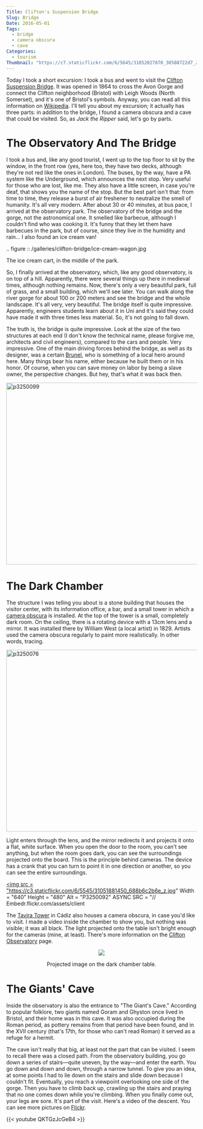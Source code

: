 ```yaml
---
Title: Clifton's Suspension Bridge
Slug: Bridge
Date: 2016-05-01
Tags: 
  - bridge
  - camera obscura
  - cave
Categories:
  - tourism
Thumbnail: "https://c7.staticflickr.com/6/5645/31052027870_30588722d7_z.jpg"
---
```


Today I took a short excursion: I took a bus and went to visit the
[Clifton Suspension Bridge][bridge]. It was opened in 1864 to cross the Avon
Gorge and connect the Clifton neighborhood (Bristol) with Leigh Woods
(North Somerset), and it's one of Bristol's symbols. Anyway, you can
read all this information on [Wikipedia][wikipedia]. I'll tell you about my
excursion; it actually has three parts: in addition to the bridge, I
found a camera obscura and a cave that could be visited. So, as *Jack
the Ripper* said, let's go by parts.

[bridge]: http://www.cliftonbridge.org.uk/visit
[wikipedia]: https://en.wikipedia.org/wiki/clifton_suspension_bridge


# The Observatory And The Bridge

I took a bus and, like any good tourist, I went up to the top floor to
sit by the window, in the front row (yes, here too, they have two
decks, although they're not red like the ones in London). The buses,
by the way, have a PA system like the Underground, which announces the
next stop. Very useful for those who are lost, like me. They also have
a little screen, in case you're deaf, that shows you the name of the
stop. But the best part isn't that: from time to time, they release a
burst of air freshener to neutralize the smell of humanity. It's all
very modern. After about 30 or 40 minutes, at bus pace, I arrived at
the observatory park. The observatory of the bridge and the gorge, not
the astronomical one. It smelled like barbecue, although I couldn't
find who was cooking it. It's funny that they let them have barbecues
in the park, but of course, since they live in the humidity and
rain... I also found an ice cream van!

.. figure :: /galleries/clifton-bridge/ice-cream-wagon.jpg

   The ice cream cart, in the middle of the park.

So, I finally arrived at the observatory, which, like any good
observatory, is on top of a hill. Apparently, there were several
things up there in medieval times, although nothing remains. Now,
there's only a very beautiful park, full of grass, and a small
building, which we'll see later. You can walk along the river gorge
for about 100 or 200 meters and see the bridge and the whole
landscape. It's all very, very beautiful. The bridge itself is quite
impressive. Apparently, engineers students learn about it in Uni and
it's said they could have made it with three times less material. So,
it's not going to fall down.

The truth is, the bridge is quite impressive. Look at the size of the
two structures at each end (I don't know the technical name, please
forgive me, architects and civil engineers), compared to the cars and
people. Very impressive. One of the main driving forces behind the
bridge, as well as its designer, was a certain [Brunel][brunel], who
is something of a local hero around here. Many things bear his name,
either because he built them or in his honor. Of course, when you can
save money on labor by being a slave owner, the perspective
changes. But hey, that's what it was back then.

[Brunel]: https://es.wikipedia.org/wiki/isambard_kingdom_brunel


<a data-flickr-embed="true" data-footer="true"  href="https://www.flickr.com/photos/149690786@N07/31051827610/in/album-72157677325015386/" title="p3250099"><img src="https://c3.staticflickr.com/6/5515/31051827610_bcca9bf4cf_z.jpg" width="640" height="480" alt="p3250099"></a><script async src="//embedr.flickr.com/assets/client-code.js" charset="utf-8"></script>


# The Dark Chamber

The structure I was telling you about is a stone building that houses
the visitor center, with its information office, a bar, and a small
tower in which a [camera obscura][camera] is installed. At the top of
the tower is a small, completely dark room. On the ceiling, there is a
rotating device with a 13cm lens and a mirror. It was installed there
by William West (a local artist) in 1829. Artists used the camera
obscura regularly to paint more realistically. In other words,
tracing.

[camera]: https://es.wikipedia.org/wiki/C%C3%A1Mara_oscura

   <a data-flickr-embed="true" data-footer="true"  href="https://www.flickr.com/photos/149690786@N07/30599858784/in/album-72157677325015386/" title="p3250076"><img src="https://c1.staticflickr.com/6/5589/30599858784_43b0b00659_z.jpg" width="640" height="480" alt="p3250076"></a><script async src="//embedr.flickr.com/assets/client-code.js" charset="utf-8"></script>

Light enters through the lens, and the mirror redirects it and
projects it onto a flat, white surface. When you open the door to the
room, you can't see anything, but when the room goes dark, you can see
the surroundings projected onto the board. This is the principle
behind cameras. The device has a crank that you can turn to point it
in one direction or another, so you can see the entire surroundings.

   <a data-flckr-embed = "True" data-foter = "True" href = "https://www.flickr.com/photos/149690786@n07/31051881450/in/album-7215767325015386/" Title = "p3250092"> <img src = "https://c3.staticflickr.com/6/5545/31051881450_688b6c2b6e_z.jpg" Width = "640" Height = "480" Alt = "P3250092" ASYNC SRC = "// Embedr.flickr.com/assets/client

The [Tavira Tower][Tavira] in Cádiz also houses a camera obscura, in
case you'd like to visit. I made a video inside the chamber to show
you, but nothing was visible; it was all black. The light projected
onto the table isn't bright enough for the cameras (mine, at
least). There's more information on the [Clifton
Observatory][Observatory] page.

[Observatory]: http://www.cliftonobservatory.com/
[Tavira]: https://es.wikipedia.org/wiki/Torre_tavira

<center>
<img src="https://cliftonobservatory.com/wp-content/uploads/2025/04/IMG_8971-scaled.jpg"/>
<p>Projected image on the dark chamber table.</p>
</center>


# The Giants' Cave

Inside the observatory is also the entrance to "The Giant's Cave."
According to popular folklore, two giants named Goram and Ghyston once
lived in Bristol, and their home was in this cave. It was also
occupied during the Roman period, as pottery remains from that period
have been found, and in the XVII century (that's 17th, for those who
can't read Roman) it served as a refuge for a hermit.

The cave isn't really that big, at least not the part that can be
visited. I seem to recall there was a closed path. From the
observatory building, you go down a series of stairs—quite uneven, by
the way—and enter the earth. You go down and down and down, through a
narrow tunnel. To give you an idea, at some points I had to lie down
on the stairs and slide down because I couldn't fit. Eventually, you
reach a viewpoint overlooking one side of the gorge. Then you have to
climb back up, crawling up the stairs and praying that no one comes
down while you're climbing. When you finally come out, your legs are
sore. It's part of the visit. Here's a video of the descent. You can
see more pictures on [Flickr][Flickr].

{{< youtube QKTGzJcGeB4 >}}


[Flickr]: https://www.flickr.com/photos/149690786@n07/albums/7215767325015386


